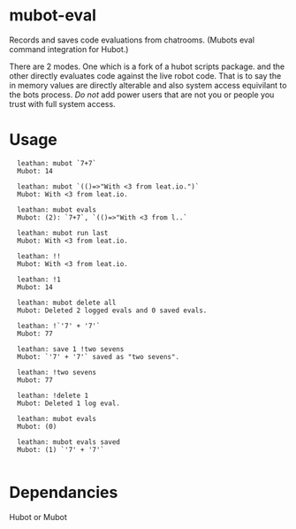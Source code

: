 # mubot-eval
Records and saves code evaluations from chatrooms. (Mubots eval command integration for Hubot.)

There are 2 modes. One which is a fork of a hubot scripts package. and the other directly evaluates code against the live robot code. That is to say the in memory values are directly alterable and also system access equivilant to the bots process. *Do not* add power users that are not you or people you trust with full system access.

# Usage

```
  leathan: mubot `7+7`
  Mubot: 14

  leathan: mubot `(()=>"With <3 from leat.io.")`
  Mubot: With <3 from leat.io.

  leathan: mubot evals
  Mubot: (2): `7+7`, `(()=>"With <3 from l..`

  leathan: mubot run last
  Mubot: With <3 from leat.io.

  leathan: !!
  Mubot: With <3 from leat.io.

  leathan: !1
  Mubot: 14

  leathan: mubot delete all
  Mubot: Deleted 2 logged evals and 0 saved evals.

  leathan: !`'7' + '7'`
  Mubot: 77

  leathan: save 1 !two sevens
  Mubot: `'7' + '7'` saved as "two sevens".

  leathan: !two sevens
  Mubot: 77

  leathan: !delete 1
  Mubot: Deleted 1 log eval.

  leathan: mubot evals
  Mubot: (0)

  leathan: mubot evals saved
  Mubot: (1) `'7' + '7'`
  
```

# Dependancies
Hubot or Mubot
